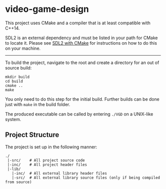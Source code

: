 # video-game-design

This project uses CMake and a compiler that is at least compatible with C++14.

SDL2 is an external dependency and must be listed in your path for CMake to
locate it. Please see [SDL2 with CMake](https://trenki2.github.io/blog/2017/06/02/using-sdl2-with-cmake/)
for instructions on how to do this on your machine.

------

To build the project, navigate to the root and create a directory for an out of source build:

```
mkdir build
cd build
cmake ..
make
```

You only need to do this step for the initial build. Further builds can be done just with `make`
in the build folder.

The produced executable can be called by entering `./VGD` on a UNIX-like system.

## Project Structure

The project is set up in the following manner:

```
./
 |-src/    # All project source code
 |-inc/    # All project header files
 |-lib/
   |-inc/  # All external library header files
   |-src/  # All external library source files (only if being compiled from source)
```
